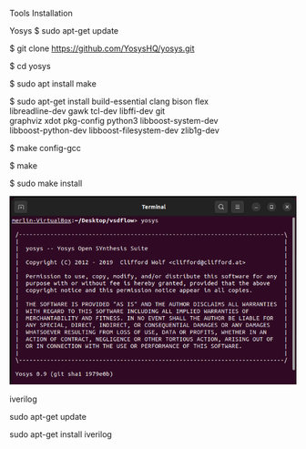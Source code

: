 Tools Installation

Yosys
$ sudo apt-get update

$ git clone https://github.com/YosysHQ/yosys.git

$ cd yosys

$ sudo apt install make 

$ sudo apt-get install build-essential clang bison flex \
 libreadline-dev gawk tcl-dev libffi-dev git \
 graphviz xdot pkg-config python3 libboost-system-dev \
 libboost-python-dev libboost-filesystem-dev zlib1g-dev
 
$ make config-gcc

$ make

$ sudo make install 

![My setup](Capture.PNG)


iverilog

sudo apt-get update

sudo apt-get install iverilog

